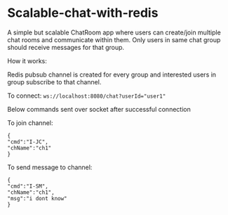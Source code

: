 # Scalable-chat-with-redis
A simple but scalable ChatRoom app where users can create/join multiple chat rooms and communicate within them.
Only users in same chat group should receive messages for that group.

How it works:

Redis pubsub channel is created for every group and interested users in group subscribe to that channel.

To connect: ``` ws://localhost:8080/chat?userId="user1" ```

Below commands sent over socket after successful connection

To join channel:
```
{
"cmd":"I-JC",
"chName":"ch1"
}
```

To send message to channel:
```
{
"cmd":"I-SM",
"chName":"ch1",
"msg":"i dont know"
}
```

